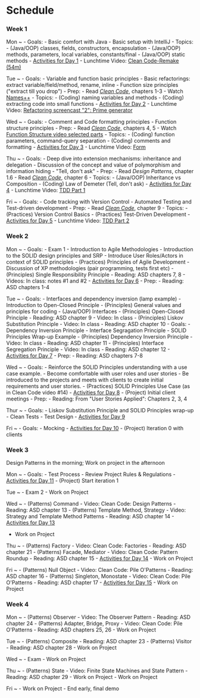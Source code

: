 # Schedule

### Week 1

Mon
  ~ - Goals:
        - Basic comfort with Java
        - Basic setup with IntelliJ
    - Topics:
    	- (Java/OOP) classes, fields, constructors, encapsulation
    	- (Java/OOP) methods, parameters, local variables, constants/final
    	- (Java/OOP) static methods
	- [Activities for Day 1](lessonPlans/lessonPlanDay01.md)
    - Lunchtime Video: [Clean Code-Remake (54m)](videos/01-clean_code.md)

Tue
  ~ - Goals:
        - Variable and function basic principles
        - Basic refactorings: extract variable/field/method, rename, inline
        - Function size principles ("extract till you drop")
	- Prep:
        - Read [*Clean Code*](https://learning.oreilly.com/library/view/clean-code/9780136083238/), chapters 1-3
		- Watch [Names++](videos/02-names.md)
	- Topics:
    	- (Coding) naming variables and methods
    	- (Coding) extracting code into small functions
    - [Activities for Day 2](lessonPlans/lessonPlanDay02.md)
    - Lunchtime Video: [Refactoring screencast "2": Prime generator](videos/04-prime_gen_screencast.md)

Wed
  ~ - Goals:
        - Comment and Code formatting principles
        - Function structure principles
	- Prep:
        - Read [*Clean Code*](https://learning.oreilly.com/library/view/clean-code/9780136083238/), chapters 4, 5
        - Watch [Function Structure video selected parts](videos/05-function_structure.md)
	- Topics:
    	- (Coding) function parameters, command-query separation
    	- (Coding) comments and formatting
    - [Activities for Day 3](lessonPlans/lessonPlanDay03.md)
    - Lunchtime Video: [Form](videos/06-form.md)

Thu
  ~ - Goals:
        - Deep dive into extension mechanisms: inheritance and delegation
        - Discussion of the concept and value of polymorphism and information hiding
        - "Tell, don't ask"
	- Prep:
        - Read *Design Patterns*, chapter 1.6
        - Read [*Clean Code*](https://learning.oreilly.com/library/view/clean-code/9780136083238/), chapter 6
	- Topics:
    	- (Java/OOP) Inheritance vs Composition
	    - (Coding) Law of Demeter (Tell, don't ask)
    - [Activities for Day 4](lessonPlans/lessonPlanDay04.md)
    - Lunchtime Video: [TDD Part 1](videos/07-tdd_part1.md)

Fri
  ~ - Goals:
        - Code tracking with Version Control
        - Automated Testing and Test-driven development
	- Prep:
        - Read [*Clean Code*](https://learning.oreilly.com/library/view/clean-code/9780136083238/), chapter 9
	- Topics:
    	- (Practices) Version Control Basics
	    - (Practices) Test-Driven Development
    - [Activities for Day 5](lessonPlans/lessonPlanDay05.md)
    - Lunchtime Video: [TDD Part 2](videos/08-tdd_part2.md)

### Week 2

Mon
  ~ - Goals:
		- Exam 1
        - Introduction to Agile Methodologies
        - Introduction to the SOLID design principles and SRP
		- Introduce User Roles/Actors in context of SOLID principles
    - (Practices) Principles of Agile Development
        - Discussion of XP methodologies (pair programming, tests first etc)
    - (Principles) Single Responsibility Principle
        - Reading: ASD chapters 7, 8
        - Videos: In class: notes #1 and #2
    - [Activities for Day 6](lessonPlans/lessonPlanDay06.md)
	- Prep:
        - Reading: ASD chapters 1-4

Tue
  ~ - Goals:
        - Interfaces and dependency inversion (lamp example)
		- Introduction to Open-Closed Principle
    - (Principles) General values and principles for coding
    - (Java/OOP) Interfaces
    - (Principles) Open-Closed Principle
        - Reading: ASD chapter 9
        - Video: In class
    - (Principles) Liskov Substitution Principle
        - Video: In class
        - Reading: ASD chapter 10
    - Goals:
        - Dependency Inversion Principle
        - Interface Segragation Principle
        - SOLID Principles Wrap-up Example
    - (Principles) Dependency Inversion Principle
        - Video: In class
        - Reading: ASD chapter 11
    - (Principles) Interface Segregation Principle
        - Video: In class
        - Reading: ASD chapter 12
    - [Activities for Day 7](lessonPlans/lessonPlanDay07.md)
	- Prep:
        - Reading: ASD chapters 7-8

Wed
  ~ - Goals:
        - Reinforce the SOLID Principles understanding with a use case example.
        - Become comfortable with user roles and user stories
        - Be introduced to the projects and meets with clients to create initial requirements and user stories.
    - (Practices) SOLID Principles Use Case (as in Clean Code video #14)
    - [Activities for Day 8](lessonPlans/lessonPlanDay08.md)
    - (Project) Initial client meetings
    - Prep:
        - Reading: From "User Stories Applied": Chapters 2, 3, 4

Thur
  ~ - Goals:
		- Liskov Substitution Principle and SOLID Principles wrap-up
	    - Clean Tests
		- Test Design
    - [Activities for Day 9](lessonPlans/lessonPlanDay09.md)

Fri
  ~ - Goals:
	    - Mocking
    - [Activities for Day 10](lessonPlans/lessonPlanDay10.md)
    - (Project) Iteration 0 with clients

### Week 3

Design Patterns in the morning; Work on project in the afternoon

Mon
  ~ - Goals:
        - Test Process
		- Review Project Rules & Regulations
    - [Activities for Day 11](lessonPlans/lessonPlanDay11.md)
    - (Project) Start iteration 1

Tue
  ~ - Exam 2
    - Work on Project

Wed
  ~ - (Patterns) Command
        - Video: Clean Code: Design Patterns
        - Reading: ASD chapter 13
    - (Patterns) Template Method, Strategy
        - Video: Strategy and Template Method Patterns
        - Reading: ASD chapter 14
    - [Activities for Day 13](lessonPlans/lessonPlanDay13.md)
- Work on Project

Thu
  ~ - (Patterns) Factory
        - Video: Clean Code: Factories
        - Reading: ASD chapter 21
    - (Patterns) Facade, Mediator
        - Video: Clean Code: Pattern Roundup
        - Reading: ASD chapter 15
    - [Activities for Day 14](lessonPlans/lessonPlanDay14.md)
    - Work on Project

Fri
  ~ - (Patterns) Null Object
        - Video: Clean Code: Pile O'Patterns
        - Reading: ASD chapter 16
    - (Patterns) Singleton, Monostate
        - Video: Clean Code: Pile O'Patterns
        - Reading: ASD chapter 17
    - [Activities for Day 15](lessonPlans/lessonPlanDay15.md)
    - Work on Project

### Week 4

Mon
  ~ - (Patterns) Observer
        - Video: The Observer Pattern
        - Reading: ASD chapter 24
    - (Patterns) Adapter, Bridge, Proxy
        - Video: Clean Code: Pile O'Patterns
        - Reading: ASD chapters 25, 26
    - Work on Project

Tue
  ~ - (Patterns) Composite
        - Reading: ASD chapter 23
    - (Patterns) Visitor
        - Reading: ASD chapter 28
    - Work on Project

Wed
  ~ - Exam
    - Work on Project

Thu
  ~ - (Patterns) State
        - Video: Finite State Machines and State Pattern
        - Reading: ASD chapter 29
    - Work on Project
    - Work on Project

Fri
  ~ - Work on Project
    - End early, final demo
